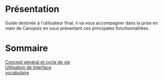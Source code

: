 # Présentation

Guide destinée à l'utilisateur final, il va vous accompagner dans la prise en main de Canopsis en vous présentant ces principales fonctionnalitées.  

# Sommaire

[Concept général et cycle de vie](concepts/cycle-de-vie.md)  
[Utilisation de Interface](interface/index.md)  
[vocabulaire](vocabulaire/index.md)  
